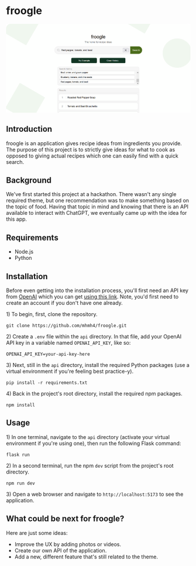# froogle

<img src="./images/screenshot.png">

## Introduction

froogle is an application gives recipe ideas from ingredients you provide. The purpose of this project is to strictly give ideas for what to cook as opposed to giving actual recipes which one can easily find with a quick search.

## Background

We've first started this project at a hackathon. There wasn't any single required theme, but one recommendation was to make something based on the topic of food. Having that topic in mind and knowing that there is an API available to interact with ChatGPT, we eventually came up with the idea for this app.

## Requirements

- Node.js
- Python

## Installation

Before even getting into the installation process, you'll first need an API key from [OpenAI](https://openai.com/) which you can get [using this link](https://platform.openai.com/account/api-keys). Note, you'd first need to create an account if you don't have one already.

1\) To begin, first, clone the repository.

```
git clone https://github.com/mhmh4/froogle.git
```

2\) Create a `.env` file within the `api` directory. In that file, add your OpenAI API key in a variable named `OPENAI_API_KEY`, like so:

```
OPENAI_API_KEY=your-api-key-here
```

3\) Next, still in the `api` directory, install the required Python packages (use a virtual environment if you're feeling best practice-y).

```
pip install -r requirements.txt
```

4\) Back in the project's root directory, install the required npm packages.

```
npm install
```

## Usage

1\) In one terminal, navigate to the `api` directory (activate your virtual environment if you're using one), then run the following Flask command:

```
flask run
```

2\) In a second terminal, run the npm `dev` script from the project's root directory.

```
npm run dev
```

3\) Open a web browser and navigate to `http://localhost:5173` to see the application.

## What could be next for froogle?

Here are just some ideas:

- Improve the UX by adding photos or videos.
- Create our own API of the application.
- Add a new, different feature that's still related to the theme.

